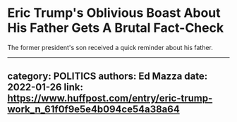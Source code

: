 # Eric Trump's Oblivious Boast About His Father Gets A Brutal Fact-Check

The former president's son received a quick reminder about his father.

---
category: POLITICS
authors: Ed Mazza
date: 2022-01-26
link: https://www.huffpost.com/entry/eric-trump-work_n_61f0f9e5e4b094ce54a38a64
---
